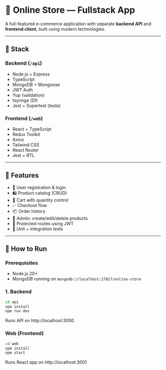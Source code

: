 # 🛒 Online Store — Fullstack App

A full-featured e-commerce application with separate **backend API** and **frontend client**, built using modern technologies.

---

## 🔧 Stack

### Backend (`/api`)
- Node.js + Express
- TypeScript
- MongoDB + Mongoose
- JWT Auth
- Yup (validation)
- tsyringe (DI)
- Jest + Supertest (tests)

### Frontend (`/web`)
- React + TypeScript
- Redux Toolkit
- Axios
- Tailwind CSS
- React Router
- Jest + RTL

---

## 🔐 Features

- 👤 User registration & login
- 🛍️ Product catalog (CRUD)
- 🛒 Cart with quantity control
- ✅ Checkout flow
- 📦 Order history
- 👑 Admin: create/edit/delete products
- 🔐 Protected routes using JWT
- 🧪 Unit + integration tests

---

## 🚀 How to Run

### Prerequisites
- Node.js 20+
- MongoDB running on `mongodb://localhost:27017/online-store`

### 1. Backend
```bash
cd api
npm install
npm run dev
```
Runs API on http://localhost:3000

### Web (Frontend)
```bash
cd web
npm install
npm start
```
Runs React app on http://localhost:3001

